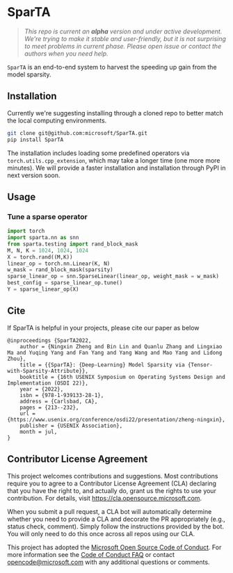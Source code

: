 # SparTA

> *This repo is current an **alpha** version and under active development. We're trying to make it stable and user-friendly, but it is not surprising to meet problems in current phase. Please open issue or contact the authors when you need help.*

`SparTA` is an end-to-end system to harvest the speeding up gain from the model sparsity.

## Installation 
Currently we're suggesting installing through a cloned repo to better match the local computing environments. 
```bash
git clone git@github.com:microsoft/SparTA.git
pip install SparTA
```
The installation includes loading some predefined operators via `torch.utils.cpp_extension`, which may take a longer time (one more more minutes). We will provide a faster installation and installation through PyPI in next version soon.

## Usage

### Tune a sparse operator

```python
import torch
import sparta.nn as snn
from sparta.testing import rand_block_mask
M, N, K = 1024, 1024, 1024
X = torch.rand((M,K))
linear_op = torch.nn.Linear(K, N)
w_mask = rand_block_mask(sparsity)
sparse_linear_op = snn.SparseLinear(linear_op, weight_mask = w_mask)
best_config = sparse_linear_op.tune()
Y = sparse_linear_op(X)
```

## Cite
If SparTA is helpful in your projects, please cite our paper as below
```
@inproceedings {SparTA2022,
    author = {Ningxin Zheng and Bin Lin and Quanlu Zhang and Lingxiao Ma and Yuqing Yang and Fan Yang and Yang Wang and Mao Yang and Lidong Zhou},
    title = {{SparTA}: {Deep-Learning} Model Sparsity via {Tensor-with-Sparsity-Attribute}},
    booktitle = {16th USENIX Symposium on Operating Systems Design and Implementation (OSDI 22)},
    year = {2022},
    isbn = {978-1-939133-28-1},
    address = {Carlsbad, CA},
    pages = {213--232},
    url = {https://www.usenix.org/conference/osdi22/presentation/zheng-ningxin},
    publisher = {USENIX Association},
    month = jul,
}
```

## Contributor License Agreement

This project welcomes contributions and suggestions.  Most contributions require you to agree to a
Contributor License Agreement (CLA) declaring that you have the right to, and actually do, grant us
the rights to use your contribution. For details, visit https://cla.opensource.microsoft.com.

When you submit a pull request, a CLA bot will automatically determine whether you need to provide
a CLA and decorate the PR appropriately (e.g., status check, comment). Simply follow the instructions
provided by the bot. You will only need to do this once across all repos using our CLA.

This project has adopted the [Microsoft Open Source Code of Conduct](https://opensource.microsoft.com/codeofconduct/).
For more information see the [Code of Conduct FAQ](https://opensource.microsoft.com/codeofconduct/faq/) or
contact [opencode@microsoft.com](mailto:opencode@microsoft.com) with any additional questions or comments.